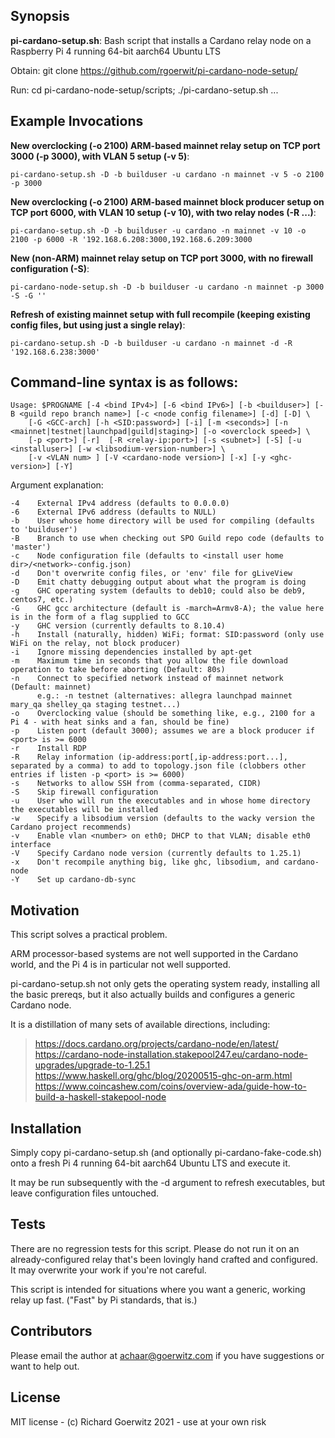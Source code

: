 ## Synopsis

**pi-cardano-setup.sh**:  Bash script that installs a Cardano relay node on a Raspberry Pi 4 running 64-bit aarch64 Ubuntu LTS

Obtain:  git clone https://github.com/rgoerwit/pi-cardano-node-setup/

Run:  cd pi-cardano-node-setup/scripts; ./pi-cardano-setup.sh ... 

## Example Invocations

**New overclocking (-o 2100) ARM-based mainnet relay setup on TCP port 3000 (-p 3000), with VLAN 5 setup (-v 5)**:
```
pi-cardano-setup.sh -D -b builduser -u cardano -n mainnet -v 5 -o 2100 -p 3000 
```
**New overclocking (-o 2100) ARM-based mainnet block producer setup on TCP port 6000, with VLAN 10 setup (-v 10), with two relay nodes (-R ...)**:  
```
pi-cardano-setup.sh -D -b builduser -u cardano -n mainnet -v 10 -o 2100 -p 6000 -R '192.168.6.208:3000,192.168.6.209:3000
```
**New (non-ARM) mainnet relay setup on TCP port 3000, with no firewall configuration (-S)**:
```
pi-cardano-node-setup.sh -D -b builduser -u cardano -n mainnet -p 3000 -S -G ''
```
**Refresh of existing mainnet setup with full recompile (keeping existing config files, but using just a single relay)**:  
```
pi-cardano-setup.sh -D -b builduser -u cardano -n mainnet -d -R '192.168.6.238:3000'
```

## Command-line syntax is as follows:

```
Usage: $PROGNAME [-4 <bind IPv4>] [-6 <bind IPv6>] [-b <builduser>] [-B <guild repo branch name>] [-c <node config filename>] [-d] [-D] \
    [-G <GCC-arch] [-h <SID:password>] [-i] [-m <seconds>] [-n <mainnet|testnet|launchpad|guild|staging>] [-o <overclock speed>] \
	[-p <port>] [-r]  [-R <relay-ip:port>] [-s <subnet>] [-S] [-u <installuser>] [-w <libsodium-version-number>] \
	[-v <VLAN num> ] [-V <cardano-node version>] [-x] [-y <ghc-version>] [-Y]
```

Argument explanation:

```
-4    External IPv4 address (defaults to 0.0.0.0)
-6    External IPv6 address (defaults to NULL)
-b    User whose home directory will be used for compiling (defaults to 'builduser')
-B    Branch to use when checking out SPO Guild repo code (defaults to 'master')
-c    Node configuration file (defaults to <install user home dir>/<network>-config.json)
-d    Don't overwrite config files, or 'env' file for gLiveView
-D    Emit chatty debugging output about what the program is doing
-g    GHC operating system (defaults to deb10; could also be deb9, centos7, etc.)
-G    GHC gcc architecture (default is -march=Armv8-A); the value here is in the form of a flag supplied to GCC
-y    GHC version (currently defaults to 8.10.4)
-h    Install (naturally, hidden) WiFi; format: SID:password (only use WiFi on the relay, not block producer)
-i    Ignore missing dependencies installed by apt-get
-m    Maximum time in seconds that you allow the file download operation to take before aborting (Default: 80s)
-n    Connect to specified network instead of mainnet network (Default: mainnet)
      e.g.: -n testnet (alternatives: allegra launchpad mainnet mary_qa shelley_qa staging testnet...)
-o    Overclocking value (should be something like, e.g., 2100 for a Pi 4 - with heat sinks and a fan, should be fine)
-p    Listen port (default 3000); assumes we are a block producer if <port> is >= 6000
-r    Install RDP
-R    Relay information (ip-address:port[,ip-address:port...], separated by a comma) to add to topology.json file (clobbers other entries if listen -p <port> is >= 6000)
-s    Networks to allow SSH from (comma-separated, CIDR)
-S    Skip firewall configuration
-u    User who will run the executables and in whose home directory the executables will be installed
-w    Specify a libsodium version (defaults to the wacky version the Cardano project recommends)
-v    Enable vlan <number> on eth0; DHCP to that VLAN; disable eth0 interface
-V    Specify Cardano node version (currently defaults to 1.25.1)
-x    Don't recompile anything big, like ghc, libsodium, and cardano-node
-Y    Set up cardano-db-sync
```

## Motivation

This script solves a practical problem.

ARM processor-based systems are not well supported in the Cardano world, and the Pi 4 is in particular not well supported.

pi-cardano-setup.sh not only gets the operating system ready, installing all the basic prereqs, but it also actually builds and configures a generic Cardano node.

It is a distillation of many sets of available directions, including:

>   https://docs.cardano.org/projects/cardano-node/en/latest/
>   https://cardano-node-installation.stakepool247.eu/cardano-node-upgrades/upgrade-to-1.25.1
>	https://www.haskell.org/ghc/blog/20200515-ghc-on-arm.html
>	https://www.coincashew.com/coins/overview-ada/guide-how-to-build-a-haskell-stakepool-node


## Installation

Simply copy pi-cardano-setup.sh (and optionally pi-cardano-fake-code.sh) onto a fresh Pi 4 running 64-bit aarch64 Ubuntu LTS and execute it.

It may be run subsequently with the -d argument to refresh executables, but leave configuration files untouched.


## Tests

There are no regression tests for this script.  Please do not run it on an already-configured relay that's been lovingly hand crafted and configured.  It may overwrite your work if you're not careful.

This script is intended for situations where you want a generic, working relay up fast.  ("Fast" by Pi standards, that is.)


## Contributors

Please email the author at achaar@goerwitz.com if you have suggestions or want to help out.


## License

MIT license - (c) Richard Goerwitz 2021 - use at your own risk

